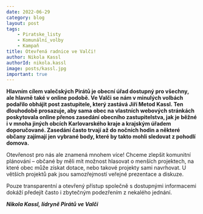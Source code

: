 ```yaml
---
date: 2022-06-29
category: blog
layout: post
tags:
    - Piratske_listy
    - Komunální_volby
    - Kampaň
title: Otevřená radnice ve Valči!
author: Nikola Kassl
authorId: nikola.kassl
image: posts/kassl.jpg
important: true
---
```

**Hlavním cílem valečských Pirátů je obecní úřad dostupný pro všechny, ale hlavně také v online podobě. Ve Valči se nám v minulých volbách podařilo obhájit post zastupitele, který zastává Jiří Metod Kassl. Ten dlouhodobě prosazuje, aby sama obec na vlastních webových stránkách poskytovala online přenos zasedání obecního zastupitelstva, jak je běžné i v mnoha jiných obcích Karlovarského kraje a krajským úřadem doporučované. Zasedání často trvají až do nočních hodin a některé občany zajímají jen vybrané body, které by takto mohli sledovat z pohodlí domova.**

Otevřenost pro nás ale znamená mnohem více! Chceme zlepšit komunitní plánování – občané by měli mít možnost hlasovat o menších projektech, na které obec může získat dotace, nebo takové projekty sami navrhovat. U větších projektů pak jsou samozřejmostí veřejné prezentace a diskuze.

Pouze transparentní a otevřený přístup společně s dostupnými informacemi dokáží předejít často i zbytečným podezřením z nekalého jednání.

***Nikola Kassl, lídryně Pirátů ve Valči***
